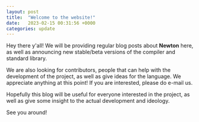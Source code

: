 ```yaml
---
layout: post
title:  "Welcome to the website!"
date:   2023-02-15 00:31:56 +0000
categories: update
---
```


Hey there y'all! We will be providing regular blog posts about **Newton** here, as well as announcing new stable/beta versions of the compiler and standard library.

We are also looking for contributors, people that can help with the development of the project, as well as give ideas for the language. We appreciate anything at this point!
If you are interested, please do e-mail us.

Hopefully this blog will be useful for everyone interested in the project, as well as give some insight to the actual development and ideology.

See you around!